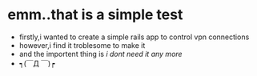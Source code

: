 # emm..that is a simple test  
* firstly,i wanted to create a simple rails app to control vpn connections
* however,i find it troblesome to make it
* and the importent thing is *i dont need it any more*
* ┑(￣Д ￣)┍
